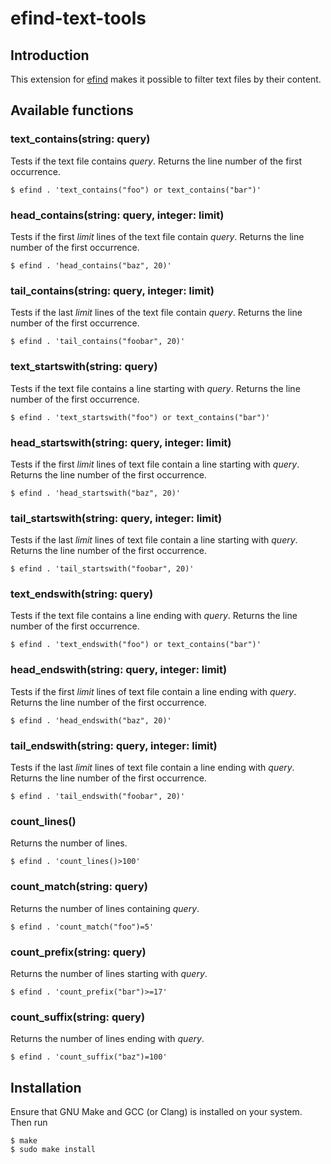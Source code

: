 # efind-text-tools

## Introduction

This extension for [efind](https://github.com/20centaurifux/efind) makes it
possible to filter text files by their content.

## Available functions

### text\_contains(string: query)

Tests if the text file contains *query*. Returns the line number of the
first occurrence.

	$ efind . 'text_contains("foo") or text_contains("bar")'

### head\_contains(string: query, integer: limit)

Tests if the first *limit* lines of the text file contain *query*. Returns
the line number of the first occurrence.

	$ efind . 'head_contains("baz", 20)'

### tail\_contains(string: query, integer: limit)

Tests if the last *limit* lines of the text file contain *query*. Returns
the line number of the first occurrence.

	$ efind . 'tail_contains("foobar", 20)'

### text\_startswith(string: query)

Tests if the text file contains a line starting with *query*. Returns
the line number of the first occurrence.

	$ efind . 'text_startswith("foo") or text_contains("bar")'

### head\_startswith(string: query, integer: limit)

Tests if the first *limit* lines of text file contain a line starting
with  *query*. Returns the line number of the first occurrence.

	$ efind . 'head_startswith("baz", 20)'

### tail\_startswith(string: query, integer: limit)

Tests if the last *limit* lines of text file contain a line starting
with *query*. Returns the line number of the first occurrence.

	$ efind . 'tail_startswith("foobar", 20)'

### text\_endswith(string: query)

Tests if the text file contains a line ending with *query*. Returns
the line number of the first occurrence.

	$ efind . 'text_endswith("foo") or text_contains("bar")'

### head\_endswith(string: query, integer: limit)

Tests if the first *limit* lines of text file contain a line ending
with  *query*. Returns the line number of the first occurrence.

	$ efind . 'head_endswith("baz", 20)'

### tail\_endswith(string: query, integer: limit)

Tests if the last *limit* lines of text file contain a line ending
with  *query*. Returns the line number of the first occurrence.

	$ efind . 'tail_endswith("foobar", 20)'

### count\_lines()

Returns the number of lines.

	$ efind . 'count_lines()>100'

### count\_match(string: query)

Returns the number of lines containing *query*.

	$ efind . 'count_match("foo")=5'

### count\_prefix(string: query)

Returns the number of lines starting with *query*.

	$ efind . 'count_prefix("bar")>=17'

### count\_suffix(string: query)

Returns the number of lines ending with *query*.

	$ efind . 'count_suffix("baz")=100'

## Installation

Ensure that GNU Make and GCC (or Clang) is installed on your system. Then
run

	$ make
	$ sudo make install
